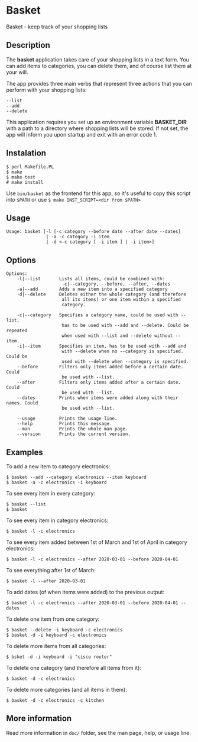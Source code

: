 # Basket

Basket - keep track of your shopping lists

## Description

The **basket** application takes care of your shopping lists in a text form. You 
can add items to categories, you can delete them, and of course list them at 
your will.

The app provides three main verbs that represent three actions that you can 
perform with your shopping lists:

```
--list
--add
--delete
```

This application requires you set up an environment variable **BASKET_DIR** with 
a path to a directory where shopping lists will be stored. If not set, the app 
will inform you upon startup and exit with an error code 1.

## Instalation

```
$ perl Makefile.PL
$ make
$ make test
# make install
```

Use `bin/basket` as the frontend for this app, so it's useful to copy this script into `$PATH` or use `$ make INST_SCRIPT=<dir from $PATH>`

## Usage

```
Usage: basket [-l [-c category --before date --after date --dates]
               | -a -c category -i item
               | -d <-c category [ -i item ] | -i item>]
```

## Options

```
Options:
    -l|--list       Lists all items, could be combined with:
                     -c|--category, --before, --after, --dates
    -a|--add        Adds a new item into a specified category
    -d|--delete     Deletes either the whole category (and therefore
                     all its items) or one item within a specified
                     category.

    -c|--category   Specifies a category name, could be used with --list,
                     has to be used with --add and --delete. Could be repeated
                     when used with --list and --delete without --item.
    -i|--item       Specifies an item, has to be used with --add and
                     with --delete when no --category is specified. Could be 
                     used with --delete when --category is specified.
    --before        Filters only items added before a certain date. Could 
                     be used with --list.
    --after         Filters only items added after a certain date. Could 
                     be used with --list.
    --dates         Prints when items were added along with their names. Could 
                     be used with --list.

    --usage         Prints the usage line.
    --help          Prints this message.
    --man           Prints the whole man page.
    --version       Prints the current version.
```

## Examples

To add a new item to category electronics:

```
$ basket --add --category electronics --item keyboard
$ basket -a -c electronics -i keyboard
```

To see every item in every category:

```
$ basket --list
$ basket
```

To see every item in category electronics:

```
$ basket -l -c electronics
```

To see every item added between 1st of March and 1st of April 
in category electronics:
```
$ basket -l -c electronics --after 2020-03-01 --before 2020-04-01
```

To see everything after 1st of March:

```
$ basket -l --after 2020-03-01
```

To add dates (of when items were added) to the previous output:

```
$ basket -l -c electronics --after 2020-03-01 --before 2020-04-01 --dates
```

To delete one item from one category:

```
$ basket --delete -i keyboard -c electronics
$ basket -d -i keyboard -c electronics
```

To delete more items from all categories:

```
$ bsket -d -i keyboard -i "cisco router"
```

To delete one category (and therefore all items from it):
```
$ basket -d -c electronics
```

To delete more categories (and all items in them):

```
$ basket -d -c electronics -c kitchen
```

## More information

Read more information in `doc/` folder, see the man page, help, or usage line.